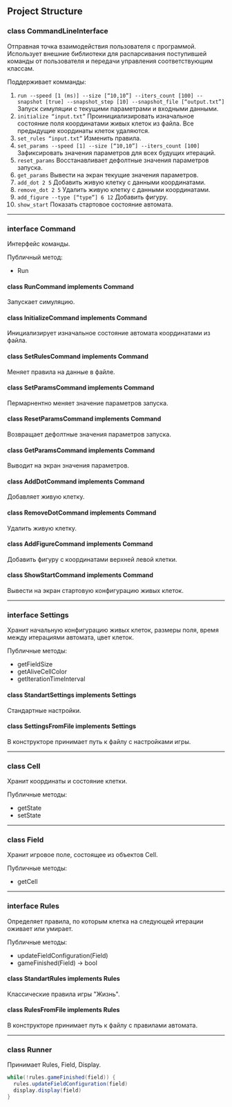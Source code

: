 ## Project Structure

### class CommandLineInterface
Отправная точка взаимодействия пользователя с программой. Использует внешние библиотеки для распарсивания поступившей команды от пользователя и передачи управления соответствующим классам.

Поддерживает комманды:
1. `run --speed [1 (ms)] --size [“10,10”] --iters_count [100] --snapshot [true] --snapshot_step [10] --snapshot_file [“output.txt”]` Запуск симуляции с текущими параметрами и входными данными.
2. `initialize “input.txt”` Проинициализировать изначальное состояние поля координатами живых клеток из файла. Все предыдущие координаты клеток удаляются.
3. `set_rules “input.txt”` Изменить правила.
4. `set_params --speed [1] --size [“10,10”] --iters_count [100]` Зафиксировать значения параметров для всех будущих итераций.
5. `reset_params` Восстанавливает дефолтные значения параметров запуска.
6. `get_params` Вывести на экран текущие значения параметров.
7. `add_dot 2 5` Добавить живую клетку с данными координатами.
8. `remove_dot 2 5` Удалить живую клетку с данными координатами.
9. `add_figure --type [“type”] 6 12` Добавить фигуру.
10. `show_start` Показать стартовое состояние автомата.
 
---

### interface Command
Интерфейс команды.

Публичный метод:
* Run

#### class RunCommand implements Command
Запускает симуляцию.

#### class InitializeCommand implements Command
Инициализирует изначальное состояние автомата координатами из файла.

#### class SetRulesCommand implements Command
Меняет правила на данные в файле.

#### class SetParamsCommand implements Command
Пермарнентно меняет значение параметров запуска.

#### class ResetParamsCommand implements Command
Возвращает дефолтные значения параметров запуска.

#### class GetParamsCommand implements Command
Выводит на экран значения параметров.

#### class AddDotCommand implements Command
Добавляет живую клетку.

#### class RemoveDotCommand implements Command
Удалить живую клетку.

#### class AddFigureCommand implements Command
Добавить фигуру с координатами верхней левой клетки.

#### class ShowStartCommand implements Command
Вывести на экран стартовую конфигурацию живых клеток.

---

### interface Settings
Хранит начальную конфигурацию живых клеток, размеры поля,  время между итерациями автомата, цвет клеток.

Публичные методы:
* getFieldSize
* getAliveCellColor
* getIterationTimeInterval

#### class StandartSettings implements Settings
Стандартные настройки.

#### class SettingsFromFile implements Settings
В конструкторе принимает путь к файлу с настройками игры.

---

### class Cell
Хранит координаты и состояние клетки.

Публичные методы:
* getState
* setState

---

### class Field
Хранит игровое поле, состоящее из объектов Cell.

Публичные методы:
* getCell

---

### interface Rules
Определяет правила, по которым клетка на следующей итерации оживает или умирает.


Публичные методы:
* updateFieldConfiguration(Field)
* gameFinished(Field) -> bool


#### class StandartRules implements Rules
Классические правила игры "Жизнь".

#### class RulesFromFile implements Rules
В конструкторе принимает путь к файлу с правилами автомата.

---

### class Runner
Принимает Rules, Field, Display.
```java
while(!rules.gameFinished(field)) {
  rules.updateFieldConfiguration(field)
  display.display(field)
}
```
